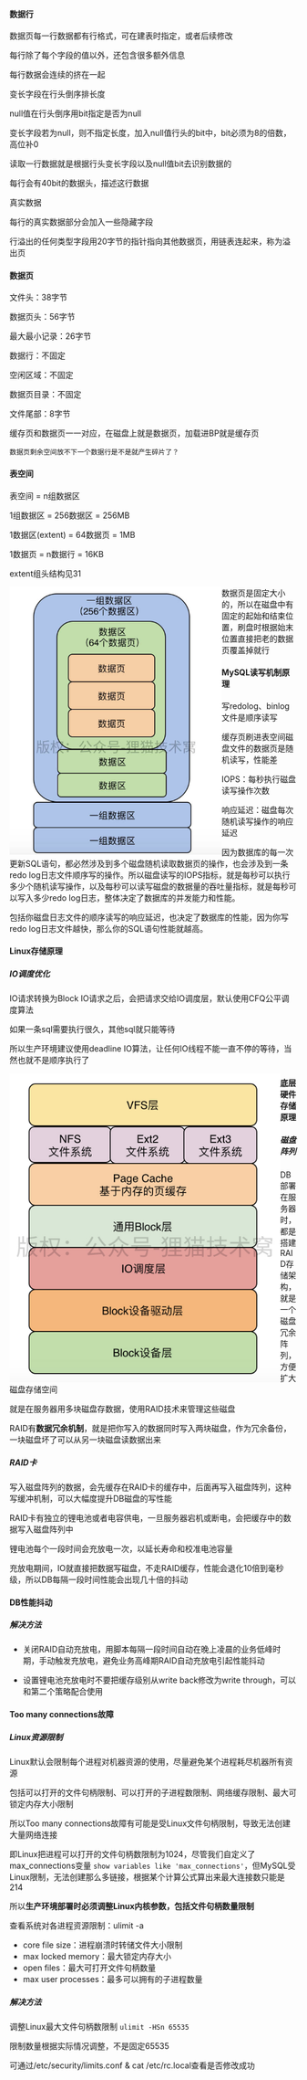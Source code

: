 #### 数据行

数据页每一行数据都有行格式，可在建表时指定，或者后续修改

每行除了每个字段的值以外，还包含很多额外信息

每行数据会连续的挤在一起

变长字段在行头倒序排长度

null值在行头倒序用bit指定是否为null

变长字段若为null，则不指定长度，加入null值行头的bit中，bit必须为8的倍数，高位补0

读取一行数据就是根据行头变长字段以及null值bit去识别数据的

每行会有40bit的数据头，描述这行数据

真实数据

每行的真实数据部分会加入一些隐藏字段

行溢出的任何类型字段用20字节的指针指向其他数据页，用链表连起来，称为溢出页



#### 数据页

文件头：38字节

数据页头：56字节

最大最小记录：26字节

数据行：不固定

空闲区域：不固定

数据页目录：不固定

文件尾部：8字节

缓存页和数据页一一对应，在磁盘上就是数据页，加载进BP就是缓存页

`数据页剩余空间放不下一个数据行是不是就产生碎片了？`



#### 表空间

表空间 = n组数据区

1组数据区 = 256数据区 = 256MB

1数据区(extent) = 64数据页 = 1MB

1数据页 = n数据行 = 16KB

extent组头结构见31

<img src=".\pic\表空间结构.png" style="zoom: 67%; float:left" />



数据页是固定大小的，所以在磁盘中有固定的起始和结束位置，刷盘时根据始末位置直接把老的数据页覆盖掉就行



#### MySQL读写机制原理

写redolog、binlog文件是顺序读写

缓存页刷进表空间磁盘文件的数据页是随机读写，性能差

IOPS：每秒执行磁盘读写操作次数

响应延迟：磁盘每次随机读写操作的响应延迟

因为数据库的每一次更新SQL语句，都必然涉及到多个磁盘随机读取数据页的操作，也会涉及到一条redo  log日志文件顺序写的操作。所以磁盘读写的IOPS指标，就是每秒可以执行多少个随机读写操作，以及每秒可以读写磁盘的数据量的吞吐量指标，就是每秒可以写入多少redo log日志，整体决定了数据库的并发能力和性能。

包括你磁盘日志文件的顺序读写的响应延迟，也决定了数据库的性能，因为你写redo log日志文件越快，那么你的SQL语句性能就越高。



#### Linux存储原理

##### IO调度优化

IO请求转换为Block IO请求之后，会把请求交给IO调度层，默认使用CFQ公平调度算法

如果一条sql需要执行很久，其他sql就只能等待

所以生产环境建议使用deadline IO算法，让任何IO线程不能一直不停的等待，当然也就不是顺序执行了

<img src=".\pic\Linux存储系统结构.jpg" style="zoom: 80%; float:left" />



#### 底层硬件存储原理

##### 磁盘阵列

DB部署在服务器时，都是搭建RAID存储架构，就是一个磁盘冗余阵列，方便扩大磁盘存储空间

就是在服务器用多块磁盘存数据，使用RAID技术来管理这些磁盘

RAID有**数据冗余机制**，就是把你写入的数据同时写入两块磁盘，作为冗余备份，一块磁盘坏了可以从另一块磁盘读数据出来

##### RAID卡

写入磁盘阵列的数据，会先缓存在RAID卡的缓存中，后面再写入磁盘阵列，这种写缓冲机制，可以大幅度提升DB磁盘的写性能

RAID卡有独立的锂电池或者电容供电，一旦服务器宕机或断电，会把缓存中的数据写入磁盘阵列中

锂电池每个一段时间会充放电一次，以延长寿命和校准电池容量

充放电期间，IO就直接把数据写磁盘，不走RAID缓存，性能会退化10倍到毫秒级，所以DB每隔一段时间性能会出现几十倍的抖动



#### DB性能抖动

##### 解决方法

- 关闭RAID自动充放电，用脚本每隔一段时间自动在晚上凌晨的业务低峰时期，手动触发充放电，避免业务高峰期RAID自动充放电引起性能抖动

- 设置锂电池充放电时不要把缓存级别从write back修改为write through，可以和第二个策略配合使用



#### Too many connections故障

##### Linux资源限制

Linux默认会限制每个进程对机器资源的使用，尽量避免某个进程耗尽机器所有资源

包括可以打开的文件句柄限制、可以打开的子进程数限制、网络缓存限制、最大可锁定内存大小限制

所以Too many connections故障有可能是受Linux文件句柄限制，导致无法创建大量网络连接

即Linux把进程可以打开的文件句柄数限制为1024，尽管我们自定义了max_connections变量 `show variables like 'max_connections'`，但MySQL受Linux限制，无法创建那么多链接，根据某个计算公式算出来最大连接数只能是214

所以**生产环境部署时必须调整Linux内核参数，包括文件句柄数量限制**

查看系统对各进程资源限制：ulimit -a

- core file size：进程崩溃时转储文件大小限制
- max locked memory：最大锁定内存大小
- open files：最大可打开文件句柄数量
- max user processes：最多可以拥有的子进程数量

##### 解决方法

调整Linux最大文件句柄数限制 `ulimit -HSn 65535 `

限制数量根据实际情况调整，不是固定65535

可通过/etc/security/limits.conf & cat /etc/rc.local查看是否修改成功